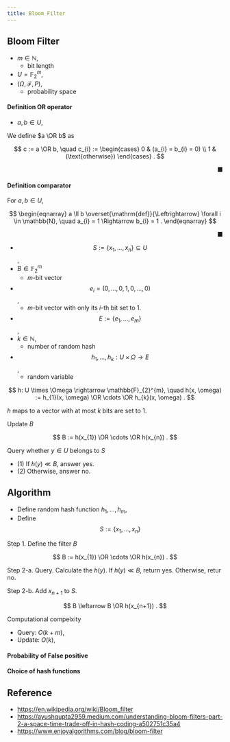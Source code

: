 ```yaml
---
title: Bloom Filter
---
```


$$
\newcommand{\OR}{\mathop{\rm OR}\nolimits}
$$

## Bloom Filter

- $m \in \mathbb{N}$,
    - bit length
- $U = \mathbb{F}_{2}^{m}$,
- $(\Omega, \mathcal{F}, P)$,
    - probability space

#### Definition OR operator
- $a, b \in U$,

We define $a \OR b$ as

$$
    c := a \OR b,
    \quad
    c_{i} := \begin{cases}
        0
        &
            (a_{i} = b_{i} = 0)
        \\
        1
        &
            (\text{otherwise})
    \end{cases}
    .
$$

<div class="end-of-statement" style="text-align: right">■</div>

#### Definition comparator
For $a, b \in U$,

$$
\begin{eqnarray}
    a \ll b
    \overset{\mathrm{def}}{\Leftrightarrow}
    \forall i \in \mathbb{N},
    \quad
    a_{i} = 1 \Rightarrow b_{i} = 1
    .
\end{eqnarray}
$$

<div class="end-of-statement" style="text-align: right">■</div>

- $$S := \{x_{1}, \ldots, x_{n}\} \subseteq U$$,
- $B \in \mathbb{F}_{2}^{m}$
    - $m$-bit vector
- $$e_{i} = (0, \ldots, 0, 1, 0, \ldots, 0)$$,
    - $m$-bit vector with only its $i$-th bit set to 1.
- $$E := \{e_{1}, \ldots, e_{m}\}$$,
- $k \in \mathbb{N}$,
    - number of random hash
- $$h_{1}, \ldots, h_{k}: U \times \Omega \rightarrow E$$,
    - random variable

$$
    h: U \times \Omega \rightarrow \mathbb{F}_{2}^{m},
    \quad
    h(x, \omega)
    :=
    h_{1}(x, \omega) \OR \cdots \OR h_{k}(x, \omega)
    .
$$

$h$ maps to a vector with at most $k$ bits are set to 1.

Update $B$

$$
    B
    :=
    h(x_{1}) \OR \cdots \OR h(x_{n})
    .
$$

Query whether $y \in U$ belongs to $S$

- (1) If $h(y) \ll B$, answer yes.
- (2) Otherwise, answer no.

## Algorithm

- Define random hash function $h_{1}, \ldots, h_{m}$,
- Define $$S := \{x_{1}, \ldots, x_{n}\}$$

Step 1. Define the filter $B$

$$
    B
    :=
    h(x_{1})
    \OR
    \cdots
    \OR
    h(x_{n})
    .
$$

Step 2-a. Query. Calculate the $h(y)$. If $h(y) \ll B$, return yes. Otherwise, retur no.

Step 2-b. Add $x_{n+1}$ to $S$.

$$
    B \leftarrow B \OR h(x_{n+1})
    .
$$


Computational compelxity

- Query: $O(k + m)$,
- Update: $O(k)$,


#### Probability of False positive


#### Choice of hash functions


## Reference
- https://en.wikipedia.org/wiki/Bloom_filter
- https://ayushgupta2959.medium.com/understanding-bloom-filters-part-2-a-space-time-trade-off-in-hash-coding-a502751c35a4
- https://www.enjoyalgorithms.com/blog/bloom-filter
